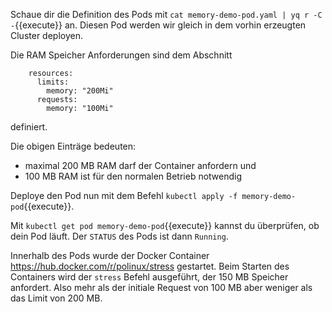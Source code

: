 Schaue dir die Definition des Pods mit `cat memory-demo-pod.yaml | yq r -C -`{{execute}} an.
Diesen Pod werden wir gleich in dem vorhin erzeugten Cluster deployen.

Die RAM Speicher Anforderungen sind dem Abschnitt
```
	resources:
      limits:
        memory: "200Mi"
      requests:
        memory: "100Mi"
```
definiert.

Die obigen Einträge bedeuten:
- maximal 200 MB RAM darf der Container anfordern und
- 100 MB RAM ist für den normalen Betrieb notwendig

Deploye  den Pod nun mit dem Befehl `kubectl apply -f memory-demo-pod`{{execute}}.

Mit `kubectl get pod memory-demo-pod`{{execute}} kannst du überprüfen, ob dein Pod
läuft. Der `STATUS` des Pods ist dann `Running`.

Innerhalb des Pods wurde der Docker Container https://hub.docker.com/r/polinux/stress 
gestartet. Beim Starten des Containers wird der `stress` Befehl ausgeführt, 
der 150 MB Speicher anfordert. Also mehr als der initiale Request von 100 MB 
aber weniger als das Limit von 200 MB.